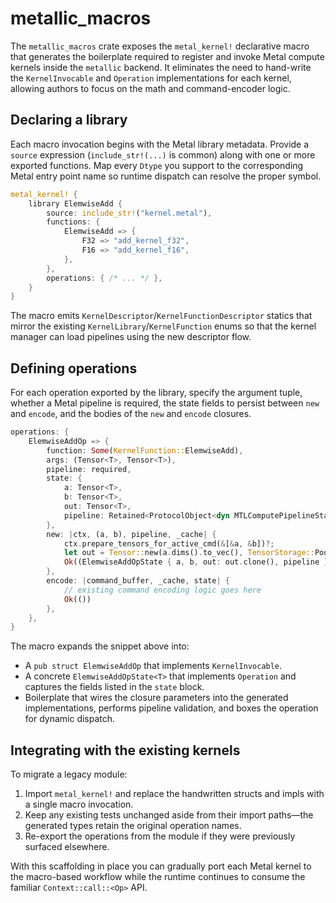 # metallic_macros

The `metallic_macros` crate exposes the `metal_kernel!` declarative macro that generates the
boilerplate required to register and invoke Metal compute kernels inside the `metallic`
backend.  It eliminates the need to hand-write the `KernelInvocable` and `Operation`
implementations for each kernel, allowing authors to focus on the math and command-encoder
logic.

## Declaring a library

Each macro invocation begins with the Metal library metadata.  Provide a `source` expression
(`include_str!(...)` is common) along with one or more exported functions.  Map every `Dtype`
you support to the corresponding Metal entry point name so runtime dispatch can resolve the
proper symbol.

```rust
metal_kernel! {
    library ElemwiseAdd {
        source: include_str!("kernel.metal"),
        functions: {
            ElemwiseAdd => {
                F32 => "add_kernel_f32",
                F16 => "add_kernel_f16",
            },
        },
        operations: { /* ... */ },
    }
}
```

The macro emits `KernelDescriptor`/`KernelFunctionDescriptor` statics that mirror the existing
`KernelLibrary`/`KernelFunction` enums so that the kernel manager can load pipelines using the
new descriptor flow.

## Defining operations

For each operation exported by the library, specify the argument tuple, whether a Metal
pipeline is required, the state fields to persist between `new` and `encode`, and the bodies of
the `new` and `encode` closures.

```rust
operations: {
    ElemwiseAddOp => {
        function: Some(KernelFunction::ElemwiseAdd),
        args: (Tensor<T>, Tensor<T>),
        pipeline: required,
        state: {
            a: Tensor<T>,
            b: Tensor<T>,
            out: Tensor<T>,
            pipeline: Retained<ProtocolObject<dyn MTLComputePipelineState>>,
        },
        new: |ctx, (a, b), pipeline, _cache| {
            ctx.prepare_tensors_for_active_cmd(&[&a, &b])?;
            let out = Tensor::new(a.dims().to_vec(), TensorStorage::Pooled(ctx), TensorInit::Uninitialized)?;
            Ok((ElemwiseAddOpState { a, b, out: out.clone(), pipeline }, out))
        },
        encode: |command_buffer, _cache, state| {
            // existing command encoding logic goes here
            Ok(())
        },
    },
}
```

The macro expands the snippet above into:

- A `pub struct ElemwiseAddOp` that implements `KernelInvocable`.
- A concrete `ElemwiseAddOpState<T>` that implements `Operation` and captures the fields listed
  in the `state` block.
- Boilerplate that wires the closure parameters into the generated implementations, performs
  pipeline validation, and boxes the operation for dynamic dispatch.

## Integrating with the existing kernels

To migrate a legacy module:

1. Import `metal_kernel!` and replace the handwritten structs and impls with a single macro
   invocation.
2. Keep any existing tests unchanged aside from their import paths—the generated types retain
   the original operation names.
3. Re-export the operations from the module if they were previously surfaced elsewhere.

With this scaffolding in place you can gradually port each Metal kernel to the macro-based
workflow while the runtime continues to consume the familiar `Context::call::<Op>` API.
